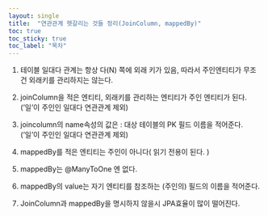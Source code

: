 ```yaml
---
layout: single
title:  "연관관계 헷갈리는 것들 정리(JoinColumn, mappedBy)"
toc: true
toc_sticky: true
toc_label: "목차"
---
```

1. 테이블 일대다 관계는 항상 다(N) 쪽에 외래 키가 있음, 따라서 주인엔티티가 무조건 외래키를 관리하지는 않는다.
    
    
2. joinColumn을 적은 엔티티, 외래키를 관리하는 엔티티가 주인 엔티티가 된다.
(’일’이 주인인 일대다 연관관계 제외)
    
    
3. joincolumn의 name속성의 값은 : 대상 테이블의 PK 필드 이름을 적어준다.
(’일’이 주인인 일대다 연관관계 제외)
    
    
4. mappedBy를 적은 엔티티는 주인이 아니다( 읽기 전용이 된다. )
    
    
5. mappedBy는 @ManyToOne 엔 없다.
    
    
6. mappedBy의 value는 자기 엔티티를 참조하는 (주인의) 필드의 이름을 적어준다. 
    
    
7. JoinColumn과 mappedBy을 명시하지 않을시 JPA효율이 많이 떨어진다.